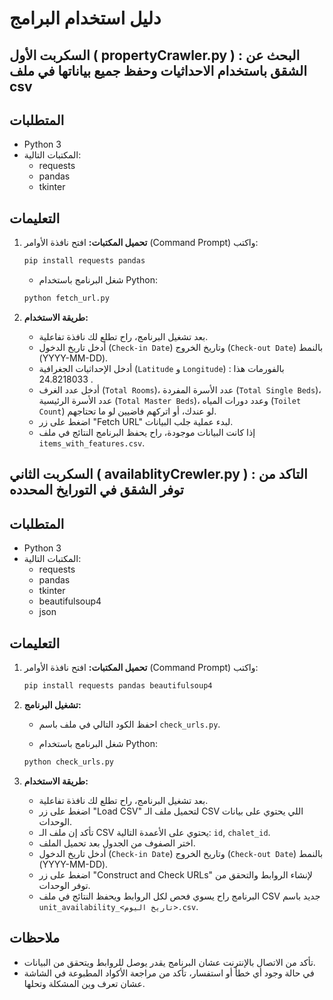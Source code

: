 # دليل استخدام البرامج

## السكربت الأول ( propertyCrawler.py ) : البحث عن الشقق باستخدام الاحداثيات وحفظ جميع بياناتها في ملف csv
## المتطلبات
- Python 3
- المكتبات التالية:
  - requests
  - pandas
  - tkinter

## التعليمات

1. **تحميل المكتبات:**
    افتح نافذة الأوامر (Command Prompt) واكتب:
    ```bash
    pip install requests pandas
    ```

    - شغل البرنامج باستخدام Python:
    ```bash
    python fetch_url.py
    ```

    
3. **طريقة الاستخدام:**
    - بعد تشغيل البرنامج، راح تطلع لك نافذة تفاعلية.
    - أدخل تاريخ الدخول (`Check-in Date`) وتاريخ الخروج (`Check-out Date`) بالنمط (YYYY-MM-DD).
    - أدخل الإحداثيات الجغرافية (`Latitude` و `Longitude`) بالفورمات هذا : 24.8218033 .
    - أدخل عدد الغرف (`Total Rooms`)، عدد الأسرة المفردة (`Total Single Beds`)، عدد الأسرة الرئيسية (`Total Master Beds`)، وعدد دورات المياه (`Toilet Count`) لو عندك، أو اتركهم فاضيين لو ما تحتاجهم.
    - اضغط على زر "Fetch URL" لبدء عملية جلب البيانات.
    - إذا كانت البيانات موجودة، راح يحفظ البرنامج النتائج في ملف `items_with_features.csv`.




## السكربت الثاني ( availablityCrewler.py ) : التاكد من توفر الشقق في التورايخ المحدده

## المتطلبات
- Python 3
- المكتبات التالية:
  - requests
  - pandas
  - tkinter
  - beautifulsoup4
  - json

## التعليمات

1. **تحميل المكتبات:**
    افتح نافذة الأوامر (Command Prompt) واكتب:
    ```bash
    pip install requests pandas beautifulsoup4
    ```

2. **تشغيل البرنامج:**
    - احفظ الكود التالي في ملف باسم `check_urls.py`.

    - شغل البرنامج باستخدام Python:
    ```bash
    python check_urls.py
    ```

3. **طريقة الاستخدام:**
    - بعد تشغيل البرنامج، راح تطلع لك نافذة تفاعلية.
    - اضغط على زر "Load CSV" لتحميل ملف الـ CSV اللي يحتوي على بيانات الوحدات.
    - تأكد إن ملف الـ CSV يحتوي على الأعمدة التالية: `id`, `chalet_id`.
    - اختر الصفوف من الجدول بعد تحميل الملف.
    - أدخل تاريخ الدخول (`Check-in Date`) وتاريخ الخروج (`Check-out Date`) بالنمط (YYYY-MM-DD).
    - اضغط على زر "Construct and Check URLs" لإنشاء الروابط والتحقق من توفر الوحدات.
    - البرنامج راح يسوي فحص لكل الروابط ويحفظ النتائج في ملف CSV جديد باسم `unit_availability_<تاريخ اليوم>.csv`.

## ملاحظات
- تأكد من الاتصال بالإنترنت عشان البرنامج يقدر يوصل للروابط ويتحقق من البيانات.
- في حالة وجود أي خطأ أو استفسار، تأكد من مراجعة الأكواد المطبوعة في الشاشة عشان تعرف وين المشكلة وتحلها.


